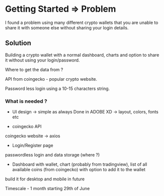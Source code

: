 # Getting Started => Problem

I found a problem using many different crypto wallets that you are unable to share it with someone else without sharing your login details. 


## Solution

Building a crypto wallet with a normal dashboard, charts and option to share it without using your login/password.


Where to get the data from ? 

API from coingecko - popular crypto website. 

Password less login using a 10-15 characters string. 

### What is needed ? 

- UI design -> simple as always
Done in ADOBE XD -> layout, colors, fonts etc

- coingecko API

coingecko website -> axios

- Login/Register page

passwordless login and data storage (where ?)

- Dashboard with wallet, chart (probably from tradingview), list of all available coins (from coingecko) with option to add it to the wallet 

build it for desktop and mobile in future

Timescale - 1 month starting 29th of June
